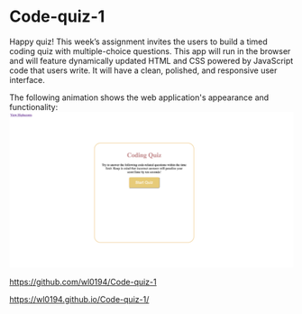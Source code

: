 # Code-quiz-1
Happy quiz!
This week’s assignment invites the users to build a timed coding quiz with multiple-choice questions. This app will run in the browser and will feature dynamically updated HTML and CSS powered by JavaScript code that users write. It will have a clean, polished, and responsive user interface.

The following animation shows the web application's appearance and functionality:
![quiz-demo](./assets/Img/demo.png)

https://github.com/wl0194/Code-quiz-1

https://wl0194.github.io/Code-quiz-1/

